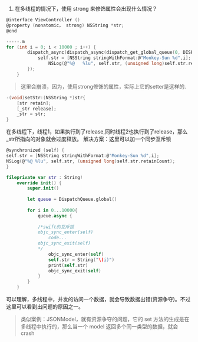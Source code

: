 1. 在多线程的情况下，使用 strong 来修饰属性会出现什么情况？

```c
@interface ViewController ()
@property (nonatomic， strong) NSString *str;
@end

-----.m
for (int i = 0; i < 10000 ; i++) {
        dispatch_async(dispatch_async(dispatch_get_global_queue(0, DISPATCH_QUEUE_PRIORITY_DEFAULT), ^{
            self.str = [NSString stringWithFormat:@"Monkey-Sun %d",i];
                NSLog(@"%@   %lu", self.str, (unsigned long)self.str.retainCount);
        });
    }
```
> 这里会崩溃，因为，使用strong修饰的属性，实际上它的setter是这样的.

```c
-(void)setStr:(NSString *)str{
    [str retain];
    [_str release];
    _str = str;
}
```
在多线程下，线程1，如果执行到了release,同时线程2也执行到了release，那么_str所指向的对象就会过度释放。
解决方案：这里可以加一个同步互斥锁
```c
@synchronized (self) {
self.str = [NSString stringWithFormat:@"Monkey-Sun %d",i];
NSLog(@"%@ %lu", self.str, (unsigned long)self.str.retainCount);
}
```

```swift
fileprivate var str : String!
    override init() {
        super.init()
        
        let queue = DispatchQueue.global()
        
        for i in 0...10000{
            queue.async {
            
            /*swift的互斥锁
            objc_sync_enter(self)
                code...
            objc_sync_exit(self)
            */
                objc_sync_enter(self)
                self.str = String("\(i)")
                print(self.str)
                objc_sync_exit(self)
            }
        }
    }
```
可以理解，多线程中，并发的访问一个数据，就会导致数据出错(资源争夺)。不过这里可以看到出问题的原因之一。
>类似案例：JSONModel，就有资源争夺的问题，它的 set 方法的生成是在多线程中执行的，那么当一个 model 返回多个同一类型的数据，就会 crash

